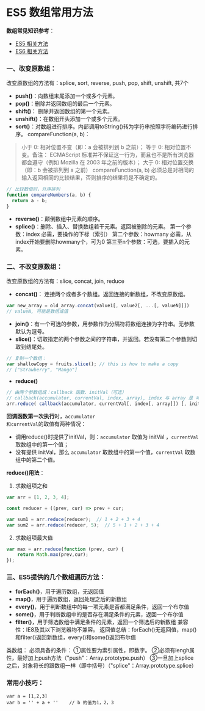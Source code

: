 # ES5 数组常用方法

**数组常见知识参考**：
* [ES5 相关方法](https://github.com/1194964459/FE-Interview-Notebook/blob/main/JS/%E6%95%B0%E7%BB%84/%E6%95%B0%E7%BB%84%E5%9F%BA%E6%9C%AC%E6%96%B9%E6%B3%95.md)
* [ES6 相关方法](https://github.com/1194964459/FE-Interview-Notebook/blob/main/JS/ES6/%E6%89%A9%E5%B1%95%E4%B8%8E%E6%96%B0%E5%A2%9E_%E6%95%B0%E7%BB%84.md)


### 一、改变原数组：
改变原数组的方法有：splice, sort, reverse, push, pop, shift, unshift, 共7个

* **push()**：向数组末尾添加一个或多个元素。
* **pop()**：删除并返回数组的最后一个元素。
* **shift()**： 删除并返回数组的第一个元素。
* **unshift()**：在数组开头添加一个或多个元素。
* **sort()**：对数组进行排序。内部调用toString()转为字符串按照字符编码进行排序。
compareFunction(a, b)：
> 小于 0: 相对位置不变（即：a 会被排列到 b 之前）；
> 等于 0: 相对位置不变。备注： ECMAScript 标准并不保证这一行为，而且也不是所有浏览器都会遵守（例如 Mozilla 在 2003 年之前的版本）；
> 大于 0: 相对位置交换（即：b 会被排列到 a 之前）
> compareFunction(a, b) 必须总是对相同的输入返回相同的比较结果，否则排序的结果将是不确定的。

```javascript
// 比较数值时，升序排列
function compareNumbers(a, b) {
  return a - b;
}
```
* **reverse()**：颠倒数组中元素的顺序。
* **splice()**：删除、插入、替换数组若干元素。返回被删除的元素。
	第一个参数：index 必需，要操作的下标（索引）
	第二个参数：howmany 必需，从index开始要删除howmany个，可为0
	第三至n个参数：可选，要插入的元素。

### 二、不改变原数组：
改变原数组的方法有：slice, concat, join, reduce 
* **concat()**： 连接两个或者多个数组。返回连接的新数组，不改变原数组。
```javascript
var new_array = old_array.concat(value1[, value2[, ...[, valueN]]])
// valueN, 可能是数组或值
```
* **join()**：有一个可选的参数，用参数作为分隔符将数组连接为字符串。无参数默认为逗号。
* **slice()**：切取指定的两个参数之间的字符串，并返回。若没有第二个参数则切取到结尾处。
```javascript
// 复制一个数组：
var shallowCopy = fruits.slice(); // this is how to make a copy
// ["Strawberry", "Mango"]
```
* **reduce()**
```js
// 由两个参数组成：callback 函数、initVal（可选）
// callback(accumulator, currentVal, index, array), index 与 array 是 可选参数
arr.reduce( callback(accumulator, currentVal[, index[, array]]) [, initVal])
```

**回调函数第一次执行**时，<code>accumulator 和currentVal</code>的取值有两种情况：
* 调用reduce()时提供了initVal，则：<code>accumulator</code> 取值为 initVal ，<code>currentVal</code> 取数组中的第一个值；
* 没有提供 initVal，那么 <code>accumulator</code> 取数组中的第一个值，<code>currentVal</code> 取数组中的第二个值。


**reduce()用法**：

1. 求数组项之和

```js
var arr = [1, 2, 3, 4];

const reducer = ((prev, cur) => prev + cur;

var sum1 = arr.reduce(reducer);  // 1 + 2 + 3 + 4
var sum2 = arr.reduce(reducer, 5);  // 5 + 1 + 2 + 3 + 4
```

2. 求数组项最大值
```js
var max = arr.reduce(function (prev, cur) {
    return Math.max(prev,cur);
});
```

### 三、ES5提供的几个数组遍历方法：
* **forEach()**，用于遍历数组，无返回值
* **map()**，用于遍历数组，返回处理之后的新数组
* **every()**，用于判断数组中的每一项元素是否都满足条件，返回一个布尔值
* **some()**，用于判断数组中的是否存在满足条件的元素，返回一个布尔值
* **filter()**，用于筛选数组中满足条件的元素，返回一个筛选后的新数组
兼容性：IE8及其以下浏览器均不兼容。
返回值总结：forEach()无返回值，map()和filter()返回新数组，every()和some()返回布尔值

类数组：
必须具备的条件：
    ①属性要为索引属性，即数字。
    ②必须有lengh属性，最好加上push方法（"push"：Array.prototype.push）
    ③一旦加上splice之后，对象将长的跟数组一样（即中括号）（"splice"：Array.prototype.splice）
  


### 常用小技巧：
```JS
var a = [1,2,3]
var b = '' + a + ''    // b 的值为1，2，3
```
